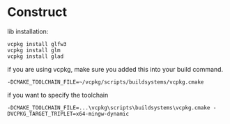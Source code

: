 # Construct

lib installation:
```shell
vcpkg install glfw3
vcpkg install glm
vcpkg install glad
```


if you are using vcpkg, make sure you added this into your build command.
```
-DCMAKE_TOOLCHAIN_FILE=~/vcpkg/scripts/buildsystems/vcpkg.cmake
```

if you want to specify the toolchain
```
-DCMAKE_TOOLCHAIN_FILE=...\vcpkg\scripts\buildsystems\vcpkg.cmake -DVCPKG_TARGET_TRIPLET=x64-mingw-dynamic
```